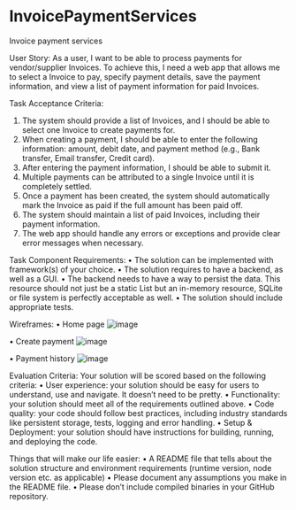 # InvoicePaymentServices
Invoice payment services

User Story:
As a user, I want to be able to process payments for vendor/supplier Invoices. To achieve this, I need a web app that allows me to select a Invoice to pay, specify payment details, save the payment information, and view a list of payment information for paid Invoices.
 
Task Acceptance Criteria:
1.	The system should provide a list of Invoices, and I should be able to select one Invoice to create payments for.
2.	When creating a payment, I should be able to enter the following information: amount, debit date, and payment method (e.g., Bank transfer, Email transfer, Credit card).
3.	After entering the payment information, I should be able to submit it.
4.	Multiple payments can be attributed to a single Invoice until it is completely settled.
5.	Once a payment has been created, the system should automatically mark the Invoice as paid if the full amount has been paid off.
6.	The system should maintain a list of paid Invoices, including their payment information.
7.	The web app should handle any errors or exceptions and provide clear error messages when necessary.
 
Task Component Requirements:
•	The solution can be implemented with framework(s) of your choice.
•	The solution requires to have a backend, as well as a GUI.
•	The backend needs to have a way to persist the data. This resource should not just be a static List but an in-memory resource, SQLite or file system is perfectly acceptable as well.
•	The solution should include appropriate tests.
 
Wireframes:
•	Home page
 ![image](https://github.com/MingGitForPlooto/InvoicePaymentServices/assets/147672072/381a73a6-c83b-4a4c-9425-c42a87aad3cb)

•	Create payment
 ![image](https://github.com/MingGitForPlooto/InvoicePaymentServices/assets/147672072/833c55be-d693-444d-85f1-ed36c47c3e69)

•	Payment history
 ![image](https://github.com/MingGitForPlooto/InvoicePaymentServices/assets/147672072/f5190648-573e-4747-acd8-f38b13268919)

Evaluation Criteria:
Your solution will be scored based on the following criteria:
•	User experience: your solution should be easy for users to understand, use and navigate. It doesn’t need to be pretty.
•	Functionality: your solution should meet all of the requirements outlined above.
•	Code quality: your code should follow best practices, including industry standards like persistent storage, tests, logging and error handling.
•	Setup & Deployment: your solution should have instructions for building, running, and deploying the code.
 
Things that will make our life easier:
•	A README file that tells about the solution structure and environment requirements (runtime version, node version etc. as applicable)
•	Please document any assumptions you make in the README file.
•	Please don’t include compiled binaries in your GitHub repository.
 

